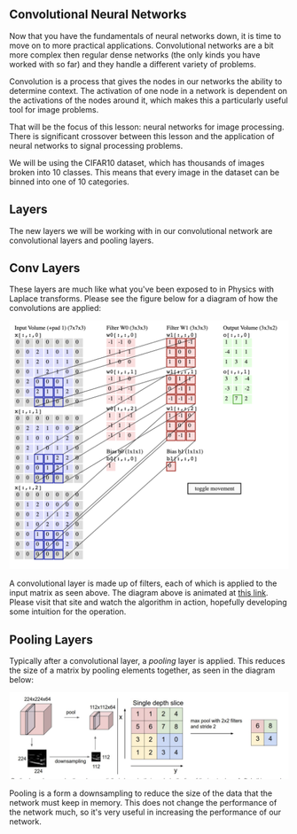 
Convolutional Neural Networks
---

Now that you have the fundamentals of neural networks down, it is time to move on to more
practical applications.
Convolutional networks are a bit more complex then regular
dense networks (the only kinds you have worked with so far) and they handle a different
variety of problems.

Convolution is a process that gives the nodes in our networks the ability to determine
context.
The activation of one node in a network is dependent on the activations
of the nodes around it, which makes this a particularly useful tool for image problems.

That will be the focus of this lesson: neural networks for image processing.
There is significant crossover between this lesson and the application of neural networks to signal processing problems.

We will be using the CIFAR10 dataset, which has thousands of images broken into 10 classes.
This means that every image in the dataset can be binned into one of 10 categories.

Layers
---

The new layers we will be working with in our convolutional network are convolutional layers and pooling layers.

Conv Layers
---

These layers are much like what you've been exposed to in Physics with Laplace transforms.
Please see the figure below for a diagram of how the convolutions are applied:

![Conv Layer](images/ConvLayer.png)

A convolutional layer is made up of filters, each of which is applied to the input matrix as seen above.
The diagram above is animated at [this link](https://cs231n.github.io/convolutional-networks/).
Please visit that site and watch the algorithm in action, hopefully developing some intuition for the operation.

Pooling Layers
---

Typically after a convolutional layer, a *pooling* layer is applied.
This reduces the size of a matrix by pooling elements together, as seen in the diagram below:

![Pooling Layer](images/PoolingLayer.png)

Pooling is a form a downsampling to reduce the size of the data that the network
must keep in memory.
This does not change the performance of the network much, so it's very useful in increasing the performance of our network.
